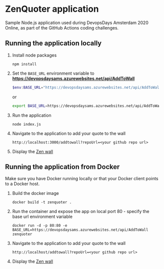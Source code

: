 # ZenQuoter application

Sample Node.js application used during DevopsDays Amsterdam 2020 Online, as part of the GitHub Actions coding challenges.

## Running the application locally

1. Install node packages
    ```shell
    npm install
    ```

2. Set the ```BASE_URL``` environment variable to **https://devopsdaysams.azurewebsites.net/api/AddToWall**
    ```Powershell
    $env:BASE_URL="https://devopsdaysams.azurewebsites.net/api/AddToWall"
    ```
    or 
    ```bash
    export BASE_URL=https://devopsdaysams.azurewebsites.net/api/AddToWall
    ```

3. Run the application
    ```shell
    node index.js
    ```

4. Navigate to the application to add your quote to the wall

    ```http://localhost:3000/addtowall?repoUrl=<your github repo url>```

5. Display the [Zen wall](https://aka.ms/wallofzen)


## Running the application from Docker

Make sure you have Docker running locally or that your Docker client points to a Docker host.

1. Build the docker image
    ```shell
    docker build -t zenquoter .
    ```

2. Run the container and expose the app on local port 80 - specify the base url environment variable
    ```shell
    docker run -d -p 80:80 -e BASE_URL=https://devopsdaysams.azurewebsites.net/api/AddToWall zenquoter
    ```
3. Navigate to the application to add your quote to the wall

    ```http://localhost/addtowall?repoUrl=<your github repo url>```

4. Display the [Zen wall](https://aka.ms/wallofzen)
